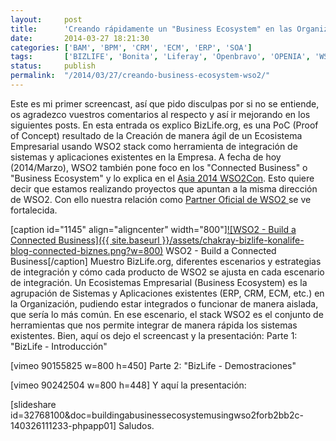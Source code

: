 ```yaml
---
layout:     post
title:      'Creando rápidamente un "Business Ecosystem" en las Organizaciones usando WSO2'
date:       2014-03-27 18:21:30
categories: ['BAM', 'BPM', 'CRM', 'ECM', 'ERP', 'SOA']
tags:       ['BIZLIFE', 'Bonita', 'Liferay', 'Openbravo', 'OPENIA', 'WSO2']
status:     publish 
permalink:  "/2014/03/27/creando-business-ecosystem-wso2/"
---
```

Este es mi primer screencast, así que pido disculpas por si no se entiende, os agradezco vuestros comentarios al respecto y así ir mejorando en los siguientes posts.
En esta entrada os explico BizLife.org, es una PoC (Proof of Concept) resultado de la Creación de manera ágil de un Ecosistema Empresarial usando WSO2 stack como herramienta de integración de sistemas y aplicaciones existentes en la Empresa.
A fecha de hoy (2014/Marzo), WSO2 también pone foco en los "Connected Business" o "Business Ecosystem" y lo explica en el [Asia 2014 WSO2Con](http://asia14.wso2con.com/ "Asia 2014 WSO2Con"). Esto quiere decir que estamos realizando proyectos que apuntan a la misma dirección de WSO2. Con ello nuestra relación como [Partner Oficial de WSO2 ](http://wso2.com/partners "Chakray Consulting - WSO2 official partner")se ve fortalecida.

[caption id="1145" align="aligncenter" width="800"][![WSO2 - Build a Connected Business]({{ site.baseurl }}/assets/chakray-bizlife-konalife-blog-connected-biznes.png?w=800)](http://holisticsecurity.files.wordpress.com/2014/03/chakray-bizlife-konalife-blog-connected-biznes.png) WSO2 - Build a Connected Business[/caption]
Muestro BizLife.org, diferentes escenarios y estrategias de integración y cómo cada producto de WSO2 se ajusta en cada escenario de integración.
Un Ecosistemas Empresarial (Business Ecosystem) es la agrupación de Sistemas y Aplicaciones existentes (ERP, CRM, ECM, etc.) en la Organización, pudiendo estar integrados o funcionar de manera aislada, que sería lo más común. En ese escenario, el stack WSO2 es el conjunto de herramientas que nos permite integrar de manera rápida los sistemas existentes.
Bien, aquí os dejo el screencast y la presentación:
Parte 1: "BizLife - Introducción"

[vimeo 90155825 w=800 h=450]
Parte 2: "BizLife - Demostraciones"

[vimeo 90242504 w=800 h=448]
Y aquí la presentación:

[slideshare id=32768100&doc=buildingabusinessecosystemusingwso2forb2bb2c-140326111233-phpapp01]
Saludos.
